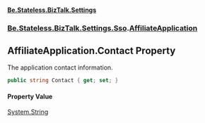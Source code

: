 #### [Be.Stateless.BizTalk.Settings](README.md 'README')
### [Be.Stateless.BizTalk.Settings.Sso](Be.Stateless.BizTalk.Settings.Sso.md 'Be.Stateless.BizTalk.Settings.Sso').[AffiliateApplication](AffiliateApplication.md 'Be.Stateless.BizTalk.Settings.Sso.AffiliateApplication')

## AffiliateApplication.Contact Property

The application contact information.

```csharp
public string Contact { get; set; }
```

#### Property Value
[System.String](https://docs.microsoft.com/en-us/dotnet/api/System.String 'System.String')